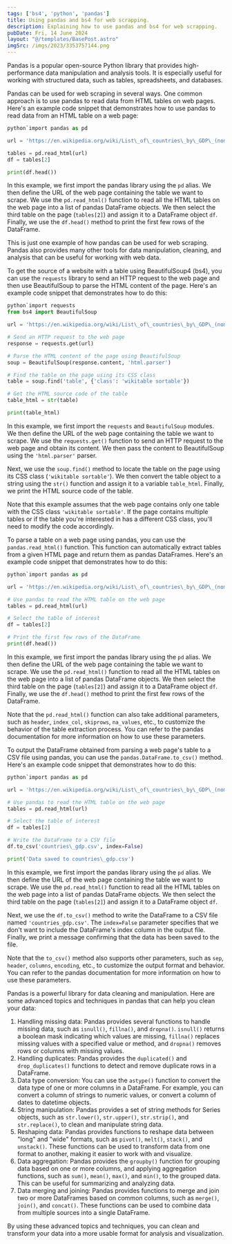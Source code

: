```yaml
---
tags: ['bs4', 'python', 'pandas']
title: Using pandas and bs4 for web scrapping.
description: Explaining how to use pandas and bs4 for web scrapping.
pubDate: Fri, 14 June 2024
layout: "@/templates/BasePost.astro"
imgSrc: /imgs/2023/3353757144.png
---
```

Pandas is a popular open-source Python library that provides high-performance data manipulation and analysis tools. It is especially useful for working with structured data, such as tables, spreadsheets, and databases.

Pandas can be used for web scraping in several ways. One common approach is to use pandas to read data from HTML tables on web pages. Here's an example code snippet that demonstrates how to use pandas to read data from an HTML table on a web page:


```python
python`import pandas as pd

url = 'https://en.wikipedia.org/wiki/List\_of\_countries\_by\_GDP\_(nominal)'

tables = pd.read_html(url)
df = tables[2]

print(df.head())
```
In this example, we first import the pandas library using the `pd` alias. We then define the URL of the web page containing the table we want to scrape. We use the `pd.read_html()` function to read all the HTML tables on the web page into a list of pandas DataFrame objects. We then select the third table on the page (`tables[2]`) and assign it to a DataFrame object `df`. Finally, we use the `df.head()` method to print the first few rows of the DataFrame.

This is just one example of how pandas can be used for web scraping. Pandas also provides many other tools for data manipulation, cleaning, and analysis that can be useful for working with web data.


To get the source of a website with a table using BeautifulSoup4 (bs4), you can use the `requests` library to send an HTTP request to the web page and then use BeautifulSoup to parse the HTML content of the page. Here's an example code snippet that demonstrates how to do this:


```python
python`import requests
from bs4 import BeautifulSoup

url = 'https://en.wikipedia.org/wiki/List\_of\_countries\_by\_GDP\_(nominal)'

# Send an HTTP request to the web page
response = requests.get(url)

# Parse the HTML content of the page using BeautifulSoup
soup = BeautifulSoup(response.content, 'html.parser')

# Find the table on the page using its CSS class
table = soup.find('table', {'class': 'wikitable sortable'})

# Get the HTML source code of the table
table_html = str(table)

print(table_html)
```
In this example, we first import the `requests` and `BeautifulSoup` modules. We then define the URL of the web page containing the table we want to scrape. We use the `requests.get()` function to send an HTTP request to the web page and obtain its content. We then pass the content to BeautifulSoup using the `'html.parser'` parser.

Next, we use the `soup.find()` method to locate the table on the page using its CSS class (`'wikitable sortable'`). We then convert the table object to a string using the `str()` function and assign it to a variable `table_html`. Finally, we print the HTML source code of the table.

Note that this example assumes that the web page contains only one table with the CSS class `'wikitable sortable'`. If the page contains multiple tables or if the table you're interested in has a different CSS class, you'll need to modify the code accordingly.


To parse a table on a web page using pandas, you can use the `pandas.read_html()` function. This function can automatically extract tables from a given HTML page and return them as pandas DataFrames. Here's an example code snippet that demonstrates how to do this:


```python
python`import pandas as pd

url = 'https://en.wikipedia.org/wiki/List\_of\_countries\_by\_GDP\_(nominal)'

# Use pandas to read the HTML table on the web page
tables = pd.read_html(url)

# Select the table of interest
df = tables[2]

# Print the first few rows of the DataFrame
print(df.head())
```
In this example, we first import the pandas library using the `pd` alias. We then define the URL of the web page containing the table we want to scrape. We use the `pd.read_html()` function to read all the HTML tables on the web page into a list of pandas DataFrame objects. We then select the third table on the page (`tables[2]`) and assign it to a DataFrame object `df`. Finally, we use the `df.head()` method to print the first few rows of the DataFrame.

Note that the `pd.read_html()` function can also take additional parameters, such as `header`, `index_col`, `skiprows`, `na_values`, etc., to customize the behavior of the table extraction process. You can refer to the pandas documentation for more information on how to use these parameters.


To output the DataFrame obtained from parsing a web page's table to a CSV file using pandas, you can use the `pandas.DataFrame.to_csv()` method. Here's an example code snippet that demonstrates how to do this:


```python
python`import pandas as pd

url = 'https://en.wikipedia.org/wiki/List\_of\_countries\_by\_GDP\_(nominal)'

# Use pandas to read the HTML table on the web page
tables = pd.read_html(url)

# Select the table of interest
df = tables[2]

# Write the DataFrame to a CSV file
df.to_csv('countries\_gdp.csv', index=False)

print('Data saved to countries\_gdp.csv')
```
In this example, we first import the pandas library using the `pd` alias. We then define the URL of the web page containing the table we want to scrape. We use the `pd.read_html()` function to read all the HTML tables on the web page into a list of pandas DataFrame objects. We then select the third table on the page (`tables[2]`) and assign it to a DataFrame object `df`.

Next, we use the `df.to_csv()` method to write the DataFrame to a CSV file named `'countries_gdp.csv'`. The `index=False` parameter specifies that we don't want to include the DataFrame's index column in the output file. Finally, we print a message confirming that the data has been saved to the file.

Note that the `to_csv()` method also supports other parameters, such as `sep`, `header`, `columns`, `encoding`, etc., to customize the output format and behavior. You can refer to the pandas documentation for more information on how to use these parameters.


Pandas is a powerful library for data cleaning and manipulation. Here are some advanced topics and techniques in pandas that can help you clean your data:

1. Handling missing data: Pandas provides several functions to handle missing data, such as `isnull()`, `fillna()`, and `dropna()`. `isnull()` returns a boolean mask indicating which values are missing, `fillna()` replaces missing values with a specified value or method, and `dropna()` removes rows or columns with missing values.
2. Handling duplicates: Pandas provides the `duplicated()` and `drop_duplicates()` functions to detect and remove duplicate rows in a DataFrame.
3. Data type conversion: You can use the `astype()` function to convert the data type of one or more columns in a DataFrame. For example, you can convert a column of strings to numeric values, or convert a column of dates to datetime objects.
4. String manipulation: Pandas provides a set of string methods for Series objects, such as `str.lower()`, `str.upper()`, `str.strip()`, and `str.replace()`, to clean and manipulate string data.
5. Reshaping data: Pandas provides functions to reshape data between "long" and "wide" formats, such as `pivot()`, `melt()`, `stack()`, and `unstack()`. These functions can be used to transform data from one format to another, making it easier to work with and visualize.
6. Data aggregation: Pandas provides the `groupby()` function for grouping data based on one or more columns, and applying aggregation functions, such as `sum()`, `mean()`, `max()`, and `min()`, to the grouped data. This can be useful for summarizing and analyzing data.
7. Data merging and joining: Pandas provides functions to merge and join two or more DataFrames based on common columns, such as `merge()`, `join()`, and `concat()`. These functions can be used to combine data from multiple sources into a single DataFrame.

By using these advanced topics and techniques, you can clean and transform your data into a more usable format for analysis and visualization.


